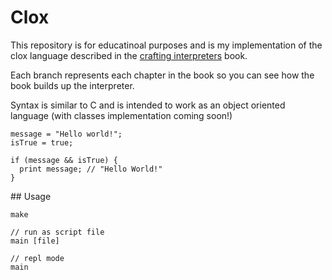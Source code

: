 # Clox

This repository is for educatinoal purposes and is my implementation of the clox language described in the [crafting interpreters](http://craftinginterpreters.com/contents.html) book. 

Each branch represents each chapter in the book so you can see how the book builds up the interpreter. 

Syntax is similar to C and is intended to work as an object oriented language (with classes implementation coming soon!) 

```
message = "Hello world!";
isTrue = true;

if (message && isTrue) {
  print message; // "Hello World!" 
}
```

## Usage 

```
make

// run as script file
main [file]

// repl mode
main
```
